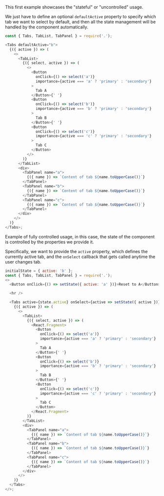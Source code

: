 This first example showcases the "stateful" or "uncontrolled" usage.

We just have to define an optional `defaultActive` property to specify
which tab we want to select by default, and then all the state management
will be handled by the component automatically.

```js
const { Tabs, TabList, TabPanel } = require('.');

<Tabs defaultActive="b">
  {({ active }) => (
    <>
      <TabList>
        {({ select, active }) => (
          <>
            <Button
              onClick={() => select('a')}
              importance={active === 'a' ? 'primary' : 'secondary'}
            >
              Tab A
            </Button>{' '}
            <Button
              onClick={() => select('b')}
              importance={active === 'b' ? 'primary' : 'secondary'}
            >
              Tab B
            </Button>{' '}
            <Button
              onClick={() => select('c')}
              importance={active === 'c' ? 'primary' : 'secondary'}
            >
              Tab C
            </Button>
          </>
        )}
      </TabList>
      <div>
        <TabPanel name="a">
          {({ name }) => `Content of tab ${name.toUpperCase()}`}
        </TabPanel>
        <TabPanel name="b">
          {({ name }) => `Content of tab ${name.toUpperCase()}`}
        </TabPanel>
        <TabPanel name="c">
          {({ name }) => `Content of tab ${name.toUpperCase()}`}
        </TabPanel>
      </div>
    </>
  )}
</Tabs>;
```

Example of fully controlled usage, in this case, the state of the component
is controlled by the properties we provide it.

Specifically, we want to provide the `active` property, which defines the
currently active tab, and the `onSelect` callback that gets called anytime
the user changes tab.

```js
initialState = { active: 'b' };
const { Tabs, TabList, TabPanel } = require('.');
<>
  <Button onClick={() => setState({ active: 'a' })}>Reset to A</Button>

  <hr />

  <Tabs active={state.active} onSelect={active => setState({ active })}>
    {({ active }) => (
      <>
        <TabList>
          {({ select, active }) => (
            <React.Fragment>
              <Button
                onClick={() => select('a')}
                importance={active === 'a' ? 'primary' : 'secondary'}
              >
                Tab A
              </Button>{' '}
              <Button
                onClick={() => select('b')}
                importance={active === 'b' ? 'primary' : 'secondary'}
              >
                Tab B
              </Button>{' '}
              <Button
                onClick={() => select('c')}
                importance={active === 'c' ? 'primary' : 'secondary'}
              >
                Tab C
              </Button>
            </React.Fragment>
          )}
        </TabList>
        <div>
          <TabPanel name="a">
            {({ name }) => `Content of tab ${name.toUpperCase()}`}
          </TabPanel>
          <TabPanel name="b">
            {({ name }) => `Content of tab ${name.toUpperCase()}`}
          </TabPanel>
          <TabPanel name="c">
            {({ name }) => `Content of tab ${name.toUpperCase()}`}
          </TabPanel>
        </div>
      </>
    )}
  </Tabs>
</>;
```
